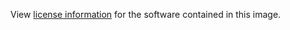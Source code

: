 View [license information][AGPLv3] for the software contained in this image.

[AGPLv3]: http://www.gnu.org/licenses/agpl-3.0.html
